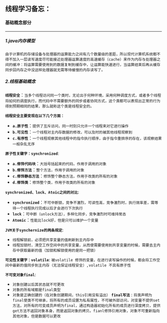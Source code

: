 ## 线程学习备忘：

#### 基础概念部分

------------

##### 1.java内存模型
`由于计算机的存储设备与处理器的运算能力之间有几个数量级的差距，所以现代计算机系统都不得不加入一层读写速度尽可能接近处理器运算速度的高速缓存（cache）来作为内存与处理器之间的缓冲：将运算需要使用到的数据复制到缓存中，让运算能快速进行，当运算结束后再从缓存同步回内存之中没这样处理器就无需等待缓慢的内存读写了。`

##### 2.线程基础概念
__`线程安全`__：`当多个线程访问同一个类时，无论出于何种环境，采用何种调度方式，或者多个线程将如何的调度执行，而代码中不需要额外的同步或者协同方式，这个类都可以表现出正常的行为得到预期相同的结果，那么就称这个类是线程安全的。`

__`线程安全主要变现在以下几个方面：`__
- __`a.原子性`__：`提供了互斥访问，同一时刻只允许一个线程来对它进行操作`
- __`b.可见性`__：`一个线程对主内存数据的修改，可以及时的被其他线程观察到`
- __`c.有序性`__：`一个线程观察其他线程中的指令执行顺序，由于指令重排序的存在，该观察结果一般杂乱无序`

__`原子性关键字：synchronized`__:
- __`a.修饰代码块`__：`大括号括起来的代码，作用于调用的对象`
- __`b.修饰方法`__：`整个方法，作用于调用的对象`
- __`c.修饰静态方法`__：`修饰整个静态方法，作用于改类的所有的对象`
- __`d.修饰类`__：`修饰整个类，作用于改类的所有的对象`

__`synchronized、lock、Atoic之间的对比`__:
- __`synchronized`__：`不可中断锁，竞争不激烈，可读性高，竞争激烈时，执行效率差，需等待一个线程执行完成以后才会进行下次执行`
- __`lock`__：`可中断（unlock方法），多样化同步，竞争激烈时可维持常态`
- __`Atomic`__：`性能比lock好，但是只可以维护一个变量`

__`JVM关于synchernize的两条规定`__:
- `线程解锁前，必须把共享变量的值刷新到主内存中`
- `线程加锁时，清空工作空间中的共享变量，从而使需要使用到共享变量的时候，需要去主内存中获取最新的值（加锁和解锁使用的是同一把锁）`

__`可见性关键字：volatile`__:
`被volatile 修饰的变量，在进行读写操作的时候，都会将工作空间中最新的值同步到主内存（无法保证线程安全）,volatile 不具有原子性`

__`不可变对象final`__:
- `对象创建以后其状态就不可更改`
- `对象的所有域都是final类型`
- `对象是正确创建的（在对象创建期间，this引用没有溢出）`
__`final写法`__ : `将类声明为final使类不可继承，将所有的成员设置为私有属性，不可被外部访问，对变量不提供set方法，对所有的可变成员声明为final，通过构造器初始化所有的成员进行深度拷贝，提供get方法不返回对象本身，而是返回对象的拷贝。fianl修饰引用对象，对象不可重新指向其他对象，但是数据可以更改`

